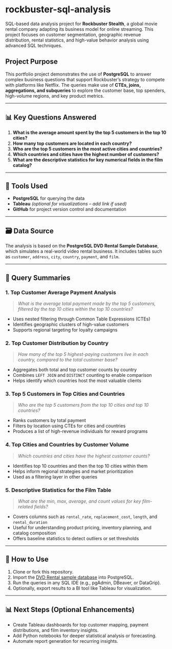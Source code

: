 # rockbuster-sql-analysis

SQL-based data analysis project for **Rockbuster Stealth**, a global movie rental company adapting its business model for online streaming. This project focuses on customer segmentation, geographic revenue distribution, rental statistics, and high-value behavior analysis using advanced SQL techniques.

## Project Purpose

This portfolio project demonstrates the use of **PostgreSQL** to answer complex business questions that support Rockbuster’s strategy to compete with platforms like Netflix. The queries make use of **CTEs, joins, aggregations, and subqueries** to explore the customer base, top spenders, high-volume regions, and key product metrics.

---

## 📊 Key Questions Answered

1. **What is the average amount spent by the top 5 customers in the top 10 cities?**
2. **How many top customers are located in each country?**
3. **Who are the top 5 customers in the most active cities and countries?**
4. **Which countries and cities have the highest number of customers?**
5. **What are the descriptive statistics for key numerical fields in the film catalog?**

---

## 💪 Tools Used

* **PostgreSQL** for querying the data
* **Tableau** *(optional for visualizations – add link if used)*
* **GitHub** for project version control and documentation

---

## 🗃️ Data Source

The analysis is based on the **PostgreSQL DVD Rental Sample Database**, which simulates a real-world video rental business. It includes tables such as `customer`, `address`, `city`, `country`, `payment`, and `film`.

---

## 📁 Query Summaries

### 1. **Top Customer Average Payment Analysis**

> *What is the average total payment made by the top 5 customers, filtered by the top 10 cities within the top 10 countries?*

* Uses nested filtering through Common Table Expressions (CTEs)
* Identifies geographic clusters of high-value customers
* Supports regional targeting for loyalty campaigns

### 2. **Top Customer Distribution by Country**

> *How many of the top 5 highest-paying customers live in each country, compared to the total customer base?*

* Aggregates both total and top customer counts by country
* Combines `LEFT JOIN` and `DISTINCT` counting to enable comparison
* Helps identify which countries host the most valuable clients

### 3. **Top 5 Customers in Top Cities and Countries**

> *Who are the top 5 customers from the top 10 cities and top 10 countries?*

* Ranks customers by total payment
* Filters by location using CTEs for cities and countries
* Produces a list of high-revenue individuals for reward programs

### 4. **Top Cities and Countries by Customer Volume**

> *Which countries and cities have the highest customer counts?*

* Identifies top 10 countries and then the top 10 cities within them
* Helps inform regional strategies and market prioritization
* Used as a filtering layer in other queries

### 5. **Descriptive Statistics for the Film Table**

> *What are the min, max, average, and count values for key film-related fields?*

* Covers columns such as `rental_rate`, `replacement_cost`, `length`, and `rental_duration`
* Useful for understanding product pricing, inventory planning, and catalog composition
* Offers baseline statistics to detect outliers or set thresholds

---

## 📌 How to Use

1. Clone or fork this repository.
2. Import the [DVD Rental sample database](https://www.postgresqltutorial.com/postgresql-sample-database/) into PostgreSQL.
3. Run the queries in any SQL IDE (e.g., pgAdmin, DBeaver, or DataGrip).
4. Optionally, export results to a BI tool like Tableau for visualization.

---

## 📊 Next Steps (Optional Enhancements)

* Create Tableau dashboards for top customer mapping, payment distributions, and film inventory insights.
* Add Python notebooks for deeper statistical analysis or forecasting.
* Automate report generation for recurring insights.

